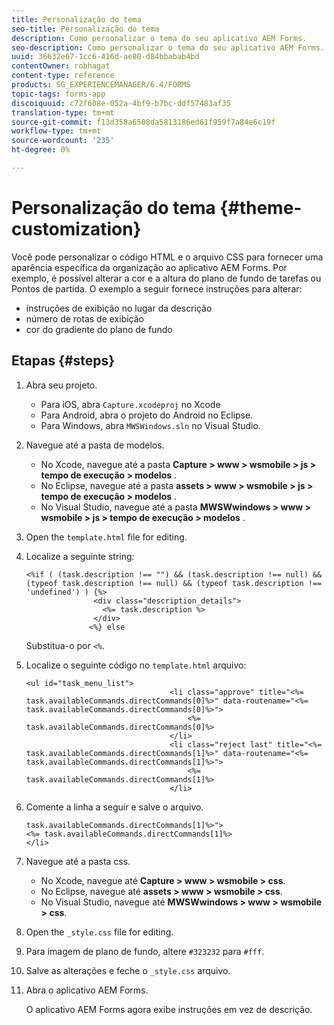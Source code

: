```yaml
---
title: Personalização do tema
seo-title: Personalização do tema
description: Como personalizar o tema do seu aplicativo AEM Forms.
seo-description: Como personalizar o tema do seu aplicativo AEM Forms.
uuid: 36632e67-1cc6-416d-ae80-d84bbabab4bd
contentOwner: robhagat
content-type: reference
products: SG_EXPERIENCEMANAGER/6.4/FORMS
topic-tags: forms-app
discoiquuid: c72f608e-052a-4bf9-b7bc-ddf57483af35
translation-type: tm+mt
source-git-commit: f13d358a6508da5813186ed61f959f7a84e6c19f
workflow-type: tm+mt
source-wordcount: '235'
ht-degree: 0%

---
```



# Personalização do tema {#theme-customization}

Você pode personalizar o código HTML e o arquivo CSS para fornecer uma aparência específica da organização ao aplicativo AEM Forms. Por exemplo, é possível alterar a cor e a altura do plano de fundo de tarefas ou Pontos de partida. O exemplo a seguir fornece instruções para alterar:

* instruções de exibição no lugar da descrição
* número de rotas de exibição
* cor do gradiente do plano de fundo

## Etapas {#steps}

1. Abra seu projeto.

   * Para iOS, abra `Capture.xcodeproj` no Xcode
   * Para Android, abra o projeto do Android no Eclipse.
   * Para Windows, abra `MWSWindows.sln` no Visual Studio.

1. Navegue até a pasta de modelos.

   * No Xcode, navegue até a pasta **Capture > www > wsmobile > js > tempo de execução > modelos** .
   * No Eclipse, navegue até a pasta **assets > www > wsmobile > js > tempo de execução > modelos** .
   * No Visual Studio, navegue até a pasta **MWSWwindows > www > wsmobile > js > tempo de execução > modelos** .

1. Open the `template.html` file for editing.
1. Localize a seguinte string:

   ```
   <%if ( (task.description !== "") && (task.description !== null) && (typeof task.description !== null) && (typeof task.description !== 'undefined') ) {%>
                  <div class="description_details">
                    <%= task.description %>
                  </div>
                 <%} else 
   ```

   Substitua-o por `<%`.

1. Localize o seguinte código no `template.html` arquivo:

   ```
   <ul id="task_menu_list">
                                   <li class="approve" title="<%= task.availableCommands.directCommands[0]%>" data-routename="<%= task.availableCommands.directCommands[0]%>">
                                       <%= task.availableCommands.directCommands[0]%>
                                   </li>
                                   <li class="reject last" title="<%= task.availableCommands.directCommands[1]%>" data-routename="<%= task.availableCommands.directCommands[1]%>">
                                       <%= task.availableCommands.directCommands[1]%>
                                   </li>
   ```

1. Comente a linha a seguir e salve o arquivo.

   ```
   task.availableCommands.directCommands[1]%>">
   <%= task.availableCommands.directCommands[1]%>
   </li>
   ```

1. Navegue até a pasta css.

   * No Xcode, navegue até **Capture > www > wsmobile > css**.
   * No Eclipse, navegue até **assets > www > wsmobile > css**.
   * No Visual Studio, navegue até **MWSWwindows > www > wsmobile > css**.

1. Open the `_style.css` file for editing.
1. Para imagem de plano de fundo, altere `#323232` para `#fff`.
1. Salve as alterações e feche o `_style.css` arquivo.
1. Abra o aplicativo AEM Forms.

   O aplicativo AEM Forms agora exibe instruções em vez de descrição.

